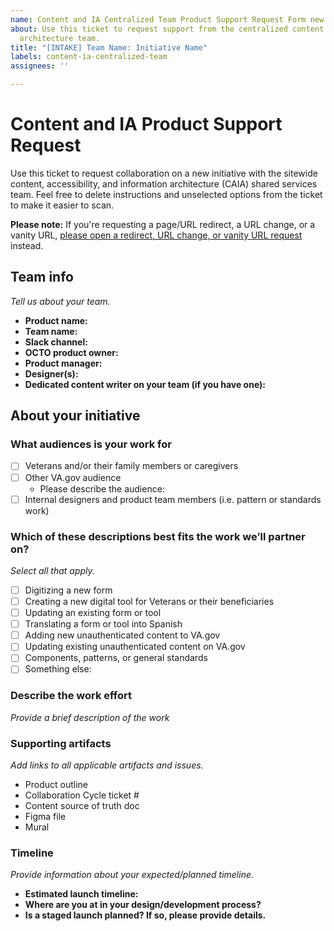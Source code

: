 ```yaml
---
name: Content and IA Centralized Team Product Support Request Form new version
about: Use this ticket to request support from the centralized content and information
  architecture team.
title: "[INTAKE] Team Name: Initiative Name"
labels: content-ia-centralized-team
assignees: ''

---
```


# Content and IA Product Support Request

Use this ticket to request collaboration on a new initiative with the sitewide content, accessibility, and information architecture (CAIA) shared services team. Feel free to delete instructions and unselected options from the ticket to make it easier to scan.
<br>

**Please note:** If you're requesting a page/URL redirect, a URL change, or a vanity URL, [please open a redirect, URL change, or vanity URL request](https://github.com/department-of-veterans-affairs/va.gov-team/issues/new?template=redirect-request.md) instead.


## Team info
_Tell us about your team._
- **Product name:**
- **Team name:**
- **Slack channel:**
- **OCTO product owner:** 
- **Product manager:** 
- **Designer(s):**
- **Dedicated content writer on your team (if you have one):** 

 
## About your initiative

### What audiences is your work for
- [ ] Veterans and/or their family members or caregivers
- [ ] Other VA.gov audience
  - Please describe the audience:
- [ ] Internal designers and product team members (i.e. pattern or standards work)

### Which of these descriptions best fits the work we’ll partner on?
_Select all that apply._

- [ ] Digitizing a new form
- [ ] Creating a new digital tool for Veterans or their beneficiaries
- [ ] Updating an existing form or tool
- [ ] Translating a form or tool into Spanish
- [ ] Adding new unauthenticated content to VA.gov
- [ ] Updating existing unauthenticated content on VA.gov
- [ ] Components, patterns, or general standards
- [ ] Something else:

### Describe the work effort
_Provide a brief description of the work_


### Supporting artifacts
_Add links to all applicable artifacts and issues._
- Product outline
- Collaboration Cycle ticket #
- Content source of truth doc
- Figma file
- Mural
  
### Timeline
_Provide information about your expected/planned timeline._
- **Estimated launch timeline:**
- **Where are you at in your design/development process?**
- **Is a staged launch planned? If so, please provide details.**
